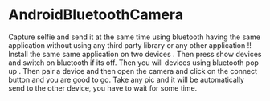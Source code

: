# AndroidBluetoothCamera
Capture selfie and send it at the same time using bluetooth having the same application without using any third party library or any other application !!
Install the same same application on two devices . Then press show devices and switch on bluetooth if its off. Then you will devices using bluetooth pop up . Then pair a device and then open the camera and click on the connect button and you are good to go.
Take any pic and it will be automatically send to the other device, you have to wait for some time.
